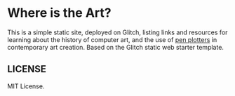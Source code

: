 # Where is the Art?

This is a simple static site, deployed on Glitch, listing links and resources for learning about the history of computer art, and the use of [pen plotters](https://drawingbots.net/) in contemporary art creation. Based on the Glitch static web starter template.

## LICENSE

MIT License.
